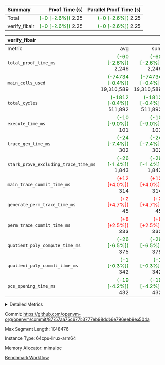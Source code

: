 | Summary | Proof Time (s) | Parallel Proof Time (s) |
|:---|---:|---:|
| Total | <span style='color: green'>(-0 [-2.6%])</span> 2.25 | <span style='color: green'>(-0 [-2.6%])</span> 2.25 |
| verify_fibair | <span style='color: green'>(-0 [-2.6%])</span> 2.25 | <span style='color: green'>(-0 [-2.6%])</span> 2.25 |


| verify_fibair |||||
|:---|---:|---:|---:|---:|
|metric|avg|sum|max|min|
| `total_proof_time_ms ` | <span style='color: green'>(-60 [-2.6%])</span> 2,246 | <span style='color: green'>(-60 [-2.6%])</span> 2,246 | <span style='color: green'>(-60 [-2.6%])</span> 2,246 | <span style='color: green'>(-60 [-2.6%])</span> 2,246 |
| `main_cells_used     ` | <span style='color: green'>(-74734 [-0.4%])</span> 19,310,589 | <span style='color: green'>(-74734 [-0.4%])</span> 19,310,589 | <span style='color: green'>(-74734 [-0.4%])</span> 19,310,589 | <span style='color: green'>(-74734 [-0.4%])</span> 19,310,589 |
| `total_cycles        ` | <span style='color: green'>(-1812 [-0.4%])</span> 511,892 | <span style='color: green'>(-1812 [-0.4%])</span> 511,892 | <span style='color: green'>(-1812 [-0.4%])</span> 511,892 | <span style='color: green'>(-1812 [-0.4%])</span> 511,892 |
| `execute_time_ms     ` | <span style='color: green'>(-10 [-9.0%])</span> 101 | <span style='color: green'>(-10 [-9.0%])</span> 101 | <span style='color: green'>(-10 [-9.0%])</span> 101 | <span style='color: green'>(-10 [-9.0%])</span> 101 |
| `trace_gen_time_ms   ` | <span style='color: green'>(-24 [-7.4%])</span> 302 | <span style='color: green'>(-24 [-7.4%])</span> 302 | <span style='color: green'>(-24 [-7.4%])</span> 302 | <span style='color: green'>(-24 [-7.4%])</span> 302 |
| `stark_prove_excluding_trace_time_ms` | <span style='color: green'>(-26 [-1.4%])</span> 1,843 | <span style='color: green'>(-26 [-1.4%])</span> 1,843 | <span style='color: green'>(-26 [-1.4%])</span> 1,843 | <span style='color: green'>(-26 [-1.4%])</span> 1,843 |
| `main_trace_commit_time_ms` | <span style='color: red'>(+12 [+4.0%])</span> 314 | <span style='color: red'>(+12 [+4.0%])</span> 314 | <span style='color: red'>(+12 [+4.0%])</span> 314 | <span style='color: red'>(+12 [+4.0%])</span> 314 |
| `generate_perm_trace_time_ms` | <span style='color: red'>(+2 [+4.7%])</span> 45 | <span style='color: red'>(+2 [+4.7%])</span> 45 | <span style='color: red'>(+2 [+4.7%])</span> 45 | <span style='color: red'>(+2 [+4.7%])</span> 45 |
| `perm_trace_commit_time_ms` | <span style='color: red'>(+8 [+2.5%])</span> 333 | <span style='color: red'>(+8 [+2.5%])</span> 333 | <span style='color: red'>(+8 [+2.5%])</span> 333 | <span style='color: red'>(+8 [+2.5%])</span> 333 |
| `quotient_poly_compute_time_ms` | <span style='color: green'>(-26 [-6.5%])</span> 375 | <span style='color: green'>(-26 [-6.5%])</span> 375 | <span style='color: green'>(-26 [-6.5%])</span> 375 | <span style='color: green'>(-26 [-6.5%])</span> 375 |
| `quotient_poly_commit_time_ms` | <span style='color: green'>(-1 [-0.3%])</span> 342 | <span style='color: green'>(-1 [-0.3%])</span> 342 | <span style='color: green'>(-1 [-0.3%])</span> 342 | <span style='color: green'>(-1 [-0.3%])</span> 342 |
| `pcs_opening_time_ms ` | <span style='color: green'>(-19 [-4.2%])</span> 432 | <span style='color: green'>(-19 [-4.2%])</span> 432 | <span style='color: green'>(-19 [-4.2%])</span> 432 | <span style='color: green'>(-19 [-4.2%])</span> 432 |



<details>
<summary>Detailed Metrics</summary>

|  | verify_program_compile_ms | total_cells | stark_prove_excluding_trace_time_ms | quotient_poly_compute_time_ms | quotient_poly_commit_time_ms | perm_trace_commit_time_ms | pcs_opening_time_ms | main_trace_commit_time_ms |
| --- | --- | --- | --- | --- | --- | --- | --- |
|  | 3 | 65,536 | 64 | 3 | 13 | 0 | 31 | 16 | 

| air_name | rows | quotient_deg | main_cols | interactions | constraints | cells |
| --- | --- | --- | --- | --- | --- | --- |
| AccessAdapterAir<2> |  | 4 |  | 5 | 12 |  | 
| AccessAdapterAir<4> |  | 4 |  | 5 | 12 |  | 
| AccessAdapterAir<8> |  | 4 |  | 5 | 12 |  | 
| FibonacciAir | 32,768 | 1 | 2 |  | 5 | 65,536 | 
| FriReducedOpeningAir |  | 4 |  | 35 | 59 |  | 
| NativePoseidon2Air<BabyBearParameters>, 1> |  | 4 |  | 176 | 590 |  | 
| PhantomAir |  | 4 |  | 3 | 4 |  | 
| ProgramAir |  | 1 |  | 1 | 4 |  | 
| VariableRangeCheckerAir |  | 1 |  | 1 | 4 |  | 
| VmAirWrapper<BranchNativeAdapterAir, BranchEqualCoreAir<1> |  | 2 |  | 11 | 23 |  | 
| VmAirWrapper<JalNativeAdapterAir, JalCoreAir> |  | 4 |  | 7 | 6 |  | 
| VmAirWrapper<NativeAdapterAir<2, 0>, PublicValuesCoreAir> |  | 4 |  | 11 | 22 |  | 
| VmAirWrapper<NativeAdapterAir<2, 1>, FieldArithmeticCoreAir> |  | 4 |  | 15 | 23 |  | 
| VmAirWrapper<NativeLoadStoreAdapterAir<1>, NativeLoadStoreCoreAir<1> |  | 4 |  | 15 | 20 |  | 
| VmAirWrapper<NativeLoadStoreAdapterAir<4>, NativeLoadStoreCoreAir<4> |  | 4 |  | 15 | 20 |  | 
| VmAirWrapper<NativeVectorizedAdapterAir<4>, FieldExtensionCoreAir> |  | 4 |  | 15 | 23 |  | 
| VmConnectorAir |  | 4 |  | 3 | 8 |  | 
| VolatileBoundaryAir |  | 4 |  | 4 | 16 |  | 

| group | trace_gen_time_ms | total_proof_time_ms | total_cycles | total_cells | stark_prove_excluding_trace_time_ms | quotient_poly_compute_time_ms | quotient_poly_commit_time_ms | perm_trace_commit_time_ms | pcs_opening_time_ms | main_trace_commit_time_ms | main_cells_used | generate_perm_trace_time_ms | execute_time_ms |
| --- | --- | --- | --- | --- | --- | --- | --- | --- | --- | --- | --- | --- | --- |
| verify_fibair | 302 | 2,246 | 511,892 | 50,178,200 | 1,843 | 375 | 342 | 333 | 432 | 314 | 19,310,589 | 45 | 101 | 

| group | air_name | rows | prep_cols | perm_cols | main_cols | cells |
| --- | --- | --- | --- | --- | --- | --- |
| verify_fibair | AccessAdapterAir<2> | 65,536 |  | 16 | 11 | 1,769,472 | 
| verify_fibair | AccessAdapterAir<4> | 32,768 |  | 16 | 13 | 950,272 | 
| verify_fibair | AccessAdapterAir<8> | 128 |  | 16 | 17 | 4,224 | 
| verify_fibair | FriReducedOpeningAir | 512 |  | 76 | 64 | 71,680 | 
| verify_fibair | NativePoseidon2Air<BabyBearParameters>, 1> | 16,384 |  | 356 | 399 | 12,369,920 | 
| verify_fibair | PhantomAir | 16,384 |  | 8 | 6 | 229,376 | 
| verify_fibair | ProgramAir | 8,192 |  | 8 | 10 | 147,456 | 
| verify_fibair | VariableRangeCheckerAir | 262,144 | 2 | 8 | 1 | 2,359,296 | 
| verify_fibair | VmAirWrapper<BranchNativeAdapterAir, BranchEqualCoreAir<1> | 131,072 |  | 28 | 23 | 6,684,672 | 
| verify_fibair | VmAirWrapper<JalNativeAdapterAir, JalCoreAir> | 16,384 |  | 12 | 10 | 360,448 | 
| verify_fibair | VmAirWrapper<NativeAdapterAir<2, 1>, FieldArithmeticCoreAir> | 262,144 |  | 20 | 30 | 13,107,200 | 
| verify_fibair | VmAirWrapper<NativeLoadStoreAdapterAir<1>, NativeLoadStoreCoreAir<1> | 131,072 |  | 36 | 25 | 7,995,392 | 
| verify_fibair | VmAirWrapper<NativeLoadStoreAdapterAir<4>, NativeLoadStoreCoreAir<4> | 16,384 |  | 36 | 34 | 1,146,880 | 
| verify_fibair | VmAirWrapper<NativeVectorizedAdapterAir<4>, FieldExtensionCoreAir> | 8,192 |  | 20 | 40 | 491,520 | 
| verify_fibair | VmConnectorAir | 2 | 1 | 8 | 4 | 24 | 
| verify_fibair | VolatileBoundaryAir | 131,072 |  | 8 | 11 | 2,490,368 | 

</details>


Commit: https://github.com/openvm-org/openvm/commit/87757aa75c677b3777eb98ddb6e796eeb9ea504a

Max Segment Length: 1048476

Instance Type: 64cpu-linux-arm64

Memory Allocator: mimalloc

[Benchmark Workflow](https://github.com/openvm-org/openvm/actions/runs/12920210701)
